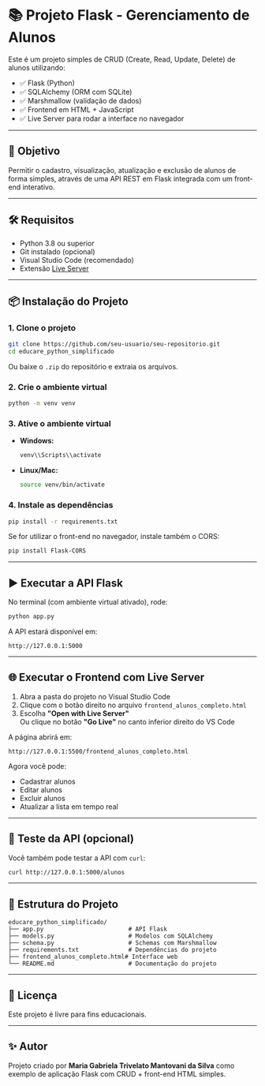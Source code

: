 
# 📚 Projeto Flask - Gerenciamento de Alunos

Este é um projeto simples de CRUD (Create, Read, Update, Delete) de alunos utilizando:

- ✅ Flask (Python)
- ✅ SQLAlchemy (ORM com SQLite)
- ✅ Marshmallow (validação de dados)
- ✅ Frontend em HTML + JavaScript
- ✅ Live Server para rodar a interface no navegador

---

## 🚀 Objetivo

Permitir o cadastro, visualização, atualização e exclusão de alunos de forma simples, através de uma API REST em Flask integrada com um front-end interativo.

---

## 🛠️ Requisitos

- Python 3.8 ou superior
- Git instalado (opcional)
- Visual Studio Code (recomendado)
- Extensão [Live Server](https://marketplace.visualstudio.com/items?itemName=ritwickdey.LiveServer)

---

## 📦 Instalação do Projeto

### 1. Clone o projeto

```bash
git clone https://github.com/seu-usuario/seu-repositorio.git
cd educare_python_simplificado
```

Ou baixe o `.zip` do repositório e extraia os arquivos.

### 2. Crie o ambiente virtual

```bash
python -m venv venv
```

### 3. Ative o ambiente virtual

- **Windows:**
  ```bash
  venv\\Scripts\\activate
  ```
- **Linux/Mac:**
  ```bash
  source venv/bin/activate
  ```

### 4. Instale as dependências

```bash
pip install -r requirements.txt
```

Se for utilizar o front-end no navegador, instale também o CORS:

```bash
pip install Flask-CORS
```

---

## ▶️ Executar a API Flask

No terminal (com ambiente virtual ativado), rode:

```bash
python app.py
```

A API estará disponível em:

```
http://127.0.0.1:5000
```

---

## 🌐 Executar o Frontend com Live Server

1. Abra a pasta do projeto no Visual Studio Code  
2. Clique com o botão direito no arquivo `frontend_alunos_completo.html`  
3. Escolha **"Open with Live Server"**  
Ou clique no botão **"Go Live"** no canto inferior direito do VS Code

A página abrirá em:

```
http://127.0.0.1:5500/frontend_alunos_completo.html
```

Agora você pode:

- Cadastrar alunos
- Editar alunos
- Excluir alunos
- Atualizar a lista em tempo real

---

## 🧪 Teste da API (opcional)

Você também pode testar a API com `curl`:

```bash
curl http://127.0.0.1:5000/alunos
```

---

## 🧾 Estrutura do Projeto

```
educare_python_simplificado/
├── app.py                        # API Flask
├── models.py                     # Modelos com SQLAlchemy
├── schema.py                     # Schemas com Marshmallow
├── requirements.txt              # Dependências do projeto
├── frontend_alunos_completo.html# Interface web
└── README.md                     # Documentação do projeto
```

---

## 📄 Licença

Este projeto é livre para fins educacionais.

---

## ✨ Autor

Projeto criado por **Maria Gabriela Trivelato Mantovani da Silva** como exemplo de aplicação Flask com CRUD + front-end HTML simples.

